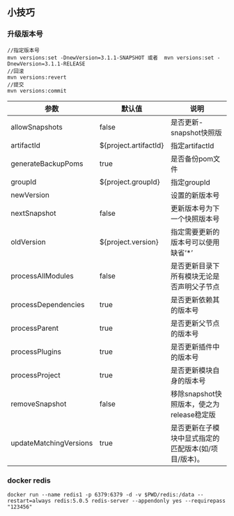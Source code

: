 
## 小技巧
### 升级版本号
    //指定版本号
    mvn versions:set -DnewVersion=3.1.1-SNAPSHOT 或者  mvn versions:set -DnewVersion=3.1.1-RELEASE
    //回滚
    mvn versions:revert
    //提交
    mvn versions:commit

|参数 |默认值 |说明 | 
---|---|---
|allowSnapshots |false |是否更新-snapshot快照版| 
|artifactId |${project.artifactId} |指定artifactId | 
|generateBackupPoms |true |是否备份pom文件 | 
|groupId |${project.groupId} |指定groupId | 
|newVersion | |设置的新版本号 | 
|nextSnapshot |false |更新版本号为下一个快照版本号| 
|oldVersion |${project.version} |指定需要更新的版本号可以使用缺省‘*’| 
|processAllModules |false |是否更新目录下所有模块无论是否声明父子节点| 
|processDependencies |true |是否更新依赖其的版本号| 
|processParent |true |是否更新父节点的版本号| 
|processPlugins |true |是否更新插件中的版本号| 
|processProject |true |是否更新模块自身的版本号| 
|removeSnapshot |false |移除snapshot快照版本，使之为release稳定版| 
|updateMatchingVersions |true |是否更新在子模块中显式指定的匹配版本(如/项目/版本)。|

### docker redis
    docker run --name redis1 -p 6379:6379 -d -v $PWD/redis:/data --restart=always redis:5.0.5 redis-server --appendonly yes --requirepass "123456"
